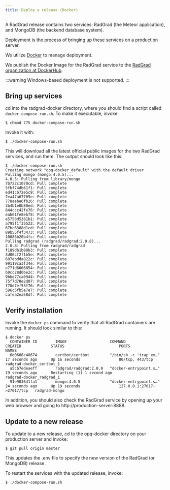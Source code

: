 ```yaml
---
title: Deploy a release (Docker)
---
```


A RadGrad release contains two services: RadGrad (the Meteor application), and MongoDB (the backend database system).

Deployment is the process of bringing up these services on a production server.

We utilize [Docker](https://www.docker.com/) to manage deployment.

We publish the Docker Image for the RadGrad service to the [RadGrad organization at DockerHub](https://hub.docker.com/u/radgrad).

:::warning
Windows-based deployment is not supported.
:::

## Bring up services

cd into the radgrad-docker directory, where you should find a script called `docker-compose-run.sh`.  To make it executable, invoke:

```
$ chmod 775 docker-compose-run.sh
```

Invoke it with:

```
$ ./docker-compose-run.sh
```

This will download all the latest official public images for the two RadGrad services, and run them.  The output should look like this:

```
$ ./docker-compose-run.sh
Creating network "opq-docker_default" with the default driver
Pulling mongo (mongo:4.0.5)...
4.0.5: Pulling from library/mongo
7b722c1070cd: Pull complete
5fbf74db61f1: Pull complete
ed41cb72e5c9: Pull complete
7ea47a67709e: Pull complete
778aebe6fb26: Pull complete
3b4b1e0b80ed: Pull complete
844ccc42fe76: Pull complete
eab01fe8ebf8: Pull complete
e5758d5381b1: Pull complete
a795f1f35522: Pull complete
67bc6388d1cd: Pull complete
89b55f4f3473: Pull complete
10886b20b4fc: Pull complete
Pulling radgrad (radgrad/radgrad:2.0.8)...
2.0.8: Pulling from radgrad/radgrad
f189db1b88b3: Pull complete
3d06cf2f1b5e: Pull complete
687ebdda822c: Pull complete
99119ca3f34e: Pull complete
e771d6006054: Pull complete
b0cc28d0be2c: Pull complete
9bbe77ca0944: Pull complete
75f7d70e2d07: Pull complete
f70d7ef53f76: Pull complete
596c5fb5e7e7: Pull complete
cafea2ea58df: Pull complete
```

## Verify installation

Invoke the `docker ps` command to verify that all RadGrad containers are running. It should look similar to this:

```shell
$ docker ps
  CONTAINER ID        IMAGE                   COMMAND                  CREATED             STATUS                        PORTS                        NAMES
  6d0666c48674        certbot/certbot         "/bin/sh -c 'trap ex…"   17 seconds ago      Up 16 seconds                 80/tcp, 443/tcp              radgrad-docker_certbot_1
  a5cb7edeaeff        radgrad/radgrad:2.0.0   "docker-entrypoint.s…"   19 seconds ago      Restarting (1) 1 second ago                                radgrad-docker_radgrad_1
  91e903641fa1        mongo:4.0.5             "docker-entrypoint.s…"   24 seconds ago      Up 19 seconds                 127.0.0.1:27017->27017/tcp   radgrad-mongo

```

In addition, you should also check the RadGrad service by opening up your web browser and going to http://production-server:8888.

## Update to a new release

To update to a new release, cd to the opq-docker directory on your production server and invoke:

```shell
$ git pull origin master
```

This updates the .env file to specify the new version of the RadGrad (or MongoDB) release.

To restart the services with the updated release, invoke:

```shell
$ ./docker-compose-run.sh
```

